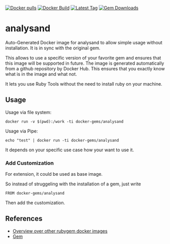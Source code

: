 [![Docker pulls](https://img.shields.io/docker/pulls/rubygem/analysand.svg)](https://hub.docker.com/r/rubygem/analysand/)
[![Docker Build](https://img.shields.io/docker/automated/rubygem/analysand.svg)](https://hub.docker.com/r/rubygem/analysand/)
[![Latest Tag](https://img.shields.io/github/tag/docker-rubygem/analysand.svg)](https://hub.docker.com/r/rubygem/analysand/)
[![Gem Downloads](https://img.shields.io/gem/dt/analysand.svg)](https://rubygems.org/gems/analysand/)
# analysand

Auto-Generated Docker image for analysand to allow simple usage without installation.
It is in sync with the original gem.

This allows to use a specific version of your favorite gem and ensures that this image will be supported in future.
The image is generated automatically from a github repository by Docker Hub.
This ensures that you exactly know what is in the image and what not.

It lets you use Ruby Tools without the need to install ruby on your machine.

## Usage

Usage via file system:

`docker run -v $(pwd):/work -ti docker-gems/analysand`

Usage via Pipe:

`echo "test" | docker run -ti docker-gems/analysand`

It depends on your specific use case how your want to use it.

### Add Customization

For extension, it could be used as base image.

So instead of struggeling with the installation of a gem, just write

`FROM docker-gems/analysand`

Then add the customization.

## References

 - [Overview over other rubygem docker images](https://github.com/thinkbot/docker-rubygem)
 - [Gem](https://rubygems.org/gems/analysand/)

